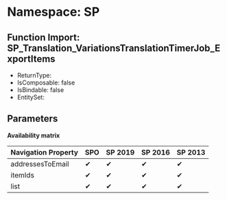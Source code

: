 # Namespace: SP

## Function Import: SP_Translation_VariationsTranslationTimerJob_ExportItems

- ReturnType: 
- IsComposable: false
- IsBindable: false
- EntitySet: 

## Parameters

**Availability matrix**

Navigation Property | SPO | SP 2019 | SP 2016 | SP 2013
----------|-----|---------|---------|--------
addressesToEmail | ✔ | ✔ | ✔ | ✔
itemIds | ✔ | ✔ | ✔ | ✔
list | ✔ | ✔ | ✔ | ✔
